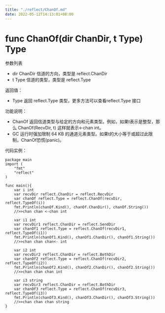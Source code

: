 ```yaml
---
title: "./reflect/ChanOf.md"
date: 2022-05-12T14:13:01+08:00
---
```

# func ChanOf(dir ChanDir, t Type) Type
参数列表

- dir ChanDir 信道的方向，类型是 reflect.ChanDir
- t Type 信道的类型，类型是 reflect.Type

返回值：

- Type 返回 reflect.Type 类型，更多方法可以查看reflect.Type 接口

功能说明：

- ChanOf 返回信道类型与给定的方向和元素类型。例如，如果t表示是整型，那么 ChanOf(RecvDir, t) 这样就表示<-chan int。
- GC 运行时强加限制 64 KB  的通道元素类型。如果t的大小等于或超过此限制，ChanOf恐慌(panic)。

代码实例：

	package main
	import (
		"fmt"
		"reflect"
	)
    
	func main(){
		var i int
		var recvDir reflect.ChanDir = reflect.RecvDir
		var chanOf reflect.Type = reflect.ChanOf(recvDir, reflect.TypeOf(i))
		fmt.Println(chanOf.Kind(), chanOf.ChanDir(), chanOf.String())
		//>>chan chan <-chan int
		
		var i1 int
		var recvDir1 reflect.ChanDir = reflect.SendDir
		var chanOf1 reflect.Type = reflect.ChanOf(recvDir1, reflect.TypeOf(i1))
		fmt.Println(chanOf1.Kind(), chanOf1.ChanDir(), chanOf1.String())
		//>>chan chan chan<- int
		
		var i2 int
		var recvDir2 reflect.ChanDir = reflect.BothDir
		var chanOf2 reflect.Type = reflect.ChanOf(recvDir2, reflect.TypeOf(i2))
		fmt.Println(chanOf2.Kind(), chanOf2.ChanDir(), chanOf2.String())
		//>>chan chan chan int
		
		var i3 string
		var recvDir3 reflect.ChanDir = reflect.BothDir
		var chanOf3 reflect.Type = reflect.ChanOf(recvDir3, reflect.TypeOf(i3))
		fmt.Println(chanOf3.Kind(), chanOf3.ChanDir(), chanOf3.String())
		//>>chan chan chan string
	}
